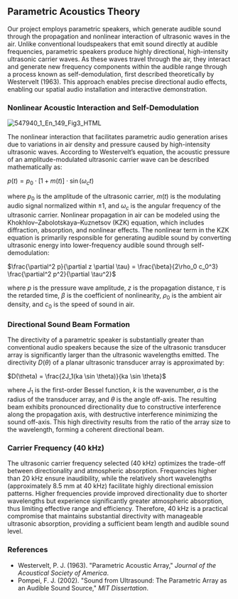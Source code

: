 ## Parametric Acoustics Theory

Our project employs parametric speakers, which generate audible sound through the propagation and nonlinear interaction of ultrasonic waves in the air. Unlike conventional loudspeakers that emit sound directly at audible frequencies, parametric speakers produce highly directional, high-intensity ultrasonic carrier waves. As these waves travel through the air, they interact and generate new frequency components within the audible range through a process known as self-demodulation, first described theoretically by Westervelt (1963). This approach enables precise directional audio effects, enabling our spatial audio installation and interactive demonstration.

### Nonlinear Acoustic Interaction and Self-Demodulation

![547940_1_En_149_Fig3_HTML](https://github.com/user-attachments/assets/3bb31134-12c0-4027-996b-f3619409e6de)

The nonlinear interaction that facilitates parametric audio generation arises due to variations in air density and pressure caused by high-intensity ultrasonic waves. According to Westervelt’s equation, the acoustic pressure of an amplitude-modulated ultrasonic carrier wave can be described mathematically as:  

$p(t) = p_0 \cdot [1 + m(t)] \cdot \sin(\omega_c t)$  

where $p_0$ is the amplitude of the ultrasonic carrier, $m(t)$ is the modulating audio signal normalized within ±1, and $\omega_c$ is the angular frequency of the ultrasonic carrier. Nonlinear propagation in air can be modeled using the Khokhlov–Zabolotskaya–Kuznetsov (KZK) equation, which includes diffraction, absorption, and nonlinear effects. The nonlinear term in the KZK equation is primarily responsible for generating audible sound by converting ultrasonic energy into lower-frequency audible sound through self-demodulation:  

$\frac{\partial^2 p}{\partial z \partial \tau} = \frac{\beta}{2\rho_0 c_0^3} \frac{\partial^2 p^2}{\partial \tau^2}$  

where $p$ is the pressure wave amplitude, $z$ is the propagation distance, $\tau$ is the retarded time, $\beta$ is the coefficient of nonlinearity, $\rho_0$ is the ambient air density, and $c_0$ is the speed of sound in air.

### Directional Sound Beam Formation

The directivity of a parametric speaker is substantially greater than conventional audio speakers because the size of the ultrasonic transducer array is significantly larger than the ultrasonic wavelengths emitted. The directivity $D(\theta)$ of a planar ultrasonic transducer array is approximated by:  

$D(\theta) = \frac{2J_1(ka \sin \theta)}{ka \sin \theta}$  

where $J_1$ is the first-order Bessel function, $k$ is the wavenumber, $a$ is the radius of the transducer array, and $\theta$ is the angle off-axis. The resulting beam exhibits pronounced directionality due to constructive interference along the propagation axis, with destructive interference minimizing the sound off-axis. This high directivity results from the ratio of the array size to the wavelength, forming a coherent directional beam.

### Carrier Frequency (40 kHz)

The ultrasonic carrier frequency selected (40 kHz) optimizes the trade-off between directionality and atmospheric absorption. Frequencies higher than 20 kHz ensure inaudibility, while the relatively short wavelengths (approximately 8.5 mm at 40 kHz) facilitate highly directional emission patterns. Higher frequencies provide improved directionality due to shorter wavelengths but experience significantly greater atmospheric absorption, thus limiting effective range and efficiency. Therefore, 40 kHz is a practical compromise that maintains substantial directivity with manageable ultrasonic absorption, providing a sufficient beam length and audible sound level.

### References

- Westervelt, P. J. (1963). "Parametric Acoustic Array," *Journal of the Acoustical Society of America*.
- Pompei, F. J. (2002). "Sound from Ultrasound: The Parametric Array as an Audible Sound Source," *MIT Dissertation*.
